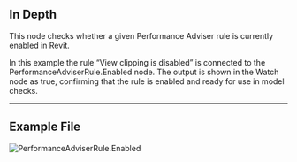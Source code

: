## In Depth
This node checks whether a given Performance Adviser rule is currently enabled in Revit.

In this example the rule “View clipping is disabled” is connected to the PerformanceAdviserRule.Enabled node. The output is shown in the Watch node as true, confirming that the rule is enabled and ready for use in model checks.


___
## Example File

![PerformanceAdviserRule.Enabled](./Revit.Elements.PerformanceAdviserRule.Enabled_img.jpg)